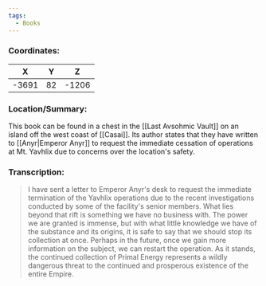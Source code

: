 ```yaml
---
tags:
  - Books
---
```


### Coordinates:
| **X** | **Y**| **Z** |
|:-----:|:----:|:-----:|
|-3691  |82   |-1206  |

### Location/Summary:
This book can be found in a chest in the [[Last Avsohmic Vault]] on an island off the west coast of [[Casai]]. Its author states that they have written to [[Anyr|Emperor Anyr]] to request the immediate cessation of operations at Mt. Yavhlix due to concerns over the location's safety.

### Transcription:
> I have sent a letter to Emperor Anyr's desk to request the immediate termination of the Yavhlix operations due to the recent investigations conducted by some of the facility's senior members. What lies beyond that rift is something we have no business with. The power we are granted is immense, but with what little knowledge we have of the substance and its origins, it is safe to say that we should stop its collection at once. Perhaps in the future, once we gain more information on the subject, we can restart the operation. As it stands, the continued collection of Primal Energy represents a wildly dangerous threat to the continued and prosperous existence of the entire Empire.

